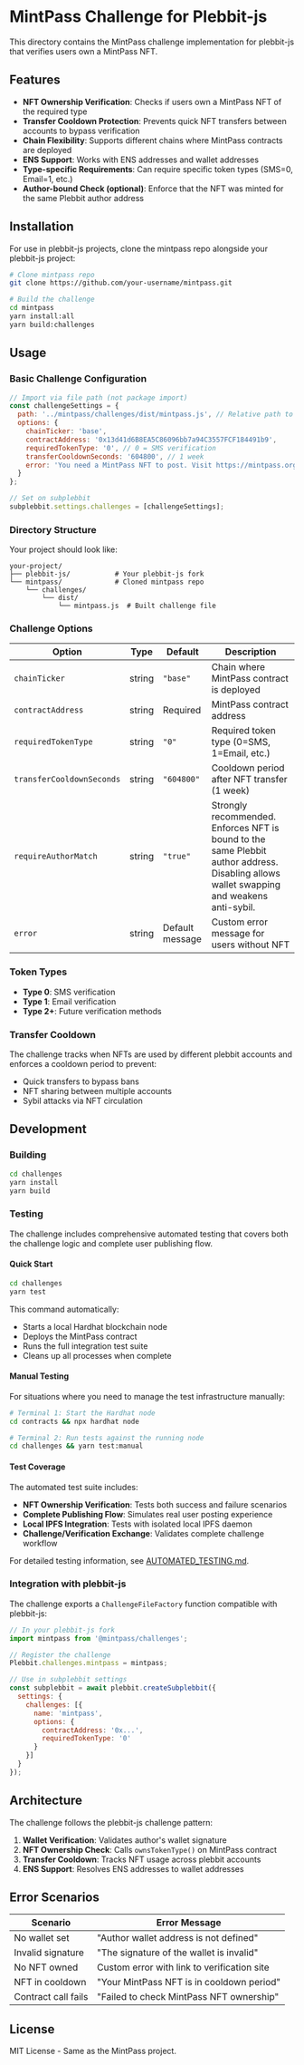 # MintPass Challenge for Plebbit-js

This directory contains the MintPass challenge implementation for plebbit-js that verifies users own a MintPass NFT.

## Features

- **NFT Ownership Verification**: Checks if users own a MintPass NFT of the required type
- **Transfer Cooldown Protection**: Prevents quick NFT transfers between accounts to bypass verification
- **Chain Flexibility**: Supports different chains where MintPass contracts are deployed
- **ENS Support**: Works with ENS addresses and wallet addresses
- **Type-specific Requirements**: Can require specific token types (SMS=0, Email=1, etc.)
 - **Author-bound Check (optional)**: Enforce that the NFT was minted for the same Plebbit author address

## Installation

For use in plebbit-js projects, clone the mintpass repo alongside your plebbit-js project:

```bash
# Clone mintpass repo 
git clone https://github.com/your-username/mintpass.git

# Build the challenge
cd mintpass
yarn install:all
yarn build:challenges
```

## Usage

### Basic Challenge Configuration

```javascript
// Import via file path (not package import)
const challengeSettings = {
  path: '../mintpass/challenges/dist/mintpass.js', // Relative path to built challenge
  options: {
    chainTicker: 'base',
    contractAddress: '0x13d41d6B8EA5C86096bb7a94C3557FCF184491b9',
    requiredTokenType: '0', // 0 = SMS verification
    transferCooldownSeconds: '604800', // 1 week
    error: 'You need a MintPass NFT to post. Visit https://mintpass.org/request/{authorAddress}'
  }
};

// Set on subplebbit
subplebbit.settings.challenges = [challengeSettings];
```

### Directory Structure

Your project should look like:
```
your-project/
├── plebbit-js/           # Your plebbit-js fork
└── mintpass/             # Cloned mintpass repo
    └── challenges/
        └── dist/
            └── mintpass.js  # Built challenge file
```

### Challenge Options

| Option | Type | Default | Description |
|--------|------|---------|-------------|
| `chainTicker` | string | `"base"` | Chain where MintPass contract is deployed |
| `contractAddress` | string | Required | MintPass contract address |
| `requiredTokenType` | string | `"0"` | Required token type (0=SMS, 1=Email, etc.) |
| `transferCooldownSeconds` | string | `"604800"` | Cooldown period after NFT transfer (1 week) |
| `requireAuthorMatch` | string | `"true"` | Strongly recommended. Enforces NFT is bound to the same Plebbit author address. Disabling allows wallet swapping and weakens anti-sybil. |
| `error` | string | Default message | Custom error message for users without NFT |

### Token Types

- **Type 0**: SMS verification
- **Type 1**: Email verification  
- **Type 2+**: Future verification methods

### Transfer Cooldown

The challenge tracks when NFTs are used by different plebbit accounts and enforces a cooldown period to prevent:
- Quick transfers to bypass bans
- NFT sharing between multiple accounts
- Sybil attacks via NFT circulation

## Development

### Building

```bash
cd challenges
yarn install
yarn build
```

### Testing

The challenge includes comprehensive automated testing that covers both the challenge logic and complete user publishing flow.

#### Quick Start
```bash
cd challenges
yarn test
```

This command automatically:
- Starts a local Hardhat blockchain node
- Deploys the MintPass contract
- Runs the full integration test suite
- Cleans up all processes when complete

#### Manual Testing
For situations where you need to manage the test infrastructure manually:

```bash
# Terminal 1: Start the Hardhat node
cd contracts && npx hardhat node

# Terminal 2: Run tests against the running node
cd challenges && yarn test:manual
```

#### Test Coverage
The automated test suite includes:
- **NFT Ownership Verification**: Tests both success and failure scenarios
- **Complete Publishing Flow**: Simulates real user posting experience
- **Local IPFS Integration**: Tests with isolated local IPFS daemon
- **Challenge/Verification Exchange**: Validates complete challenge workflow

For detailed testing information, see [AUTOMATED_TESTING.md](AUTOMATED_TESTING.md).

### Integration with plebbit-js

The challenge exports a `ChallengeFileFactory` function compatible with plebbit-js:

```javascript
// In your plebbit-js fork
import mintpass from '@mintpass/challenges';

// Register the challenge
Plebbit.challenges.mintpass = mintpass;

// Use in subplebbit settings
const subplebbit = await plebbit.createSubplebbit({
  settings: {
    challenges: [{
      name: 'mintpass',
      options: {
        contractAddress: '0x...',
        requiredTokenType: '0'
      }
    }]
  }
});
```

## Architecture

The challenge follows the plebbit-js challenge pattern:

1. **Wallet Verification**: Validates author's wallet signature
2. **NFT Ownership Check**: Calls `ownsTokenType()` on MintPass contract
3. **Transfer Cooldown**: Tracks NFT usage across plebbit accounts
4. **ENS Support**: Resolves ENS addresses to wallet addresses

## Error Scenarios

| Scenario | Error Message |
|----------|---------------|
| No wallet set | "Author wallet address is not defined" |
| Invalid signature | "The signature of the wallet is invalid" |
| No NFT owned | Custom error with link to verification site |
| NFT in cooldown | "Your MintPass NFT is in cooldown period" |
| Contract call fails | "Failed to check MintPass NFT ownership" |

## License

MIT License - Same as the MintPass project. 
